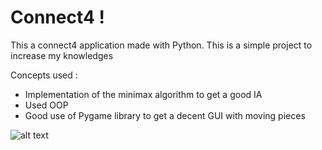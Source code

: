 # Connect4 !
This a connect4 application made with Python.
This is a simple project to increase my knowledges

Concepts used :
- Implementation of the minimax algorithm to get a good IA
- Used OOP
- Good use of Pygame library to get a decent GUI with moving pieces

![alt text](https://github.com/Swiip912/connect4/images/screen_app.jpg?raw=true)
